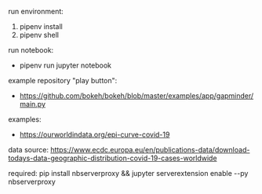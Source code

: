 run environment:
1. pipenv install
2. pipenv shell

run notebook:
* pipenv run jupyter notebook

example repository "play button":
* https://github.com/bokeh/bokeh/blob/master/examples/app/gapminder/main.py

examples:
* https://ourworldindata.org/epi-curve-covid-19

data source:
 https://www.ecdc.europa.eu/en/publications-data/download-todays-data-geographic-distribution-covid-19-cases-worldwide

required:
pip install nbserverproxy && jupyter serverextension enable --py nbserverproxy
